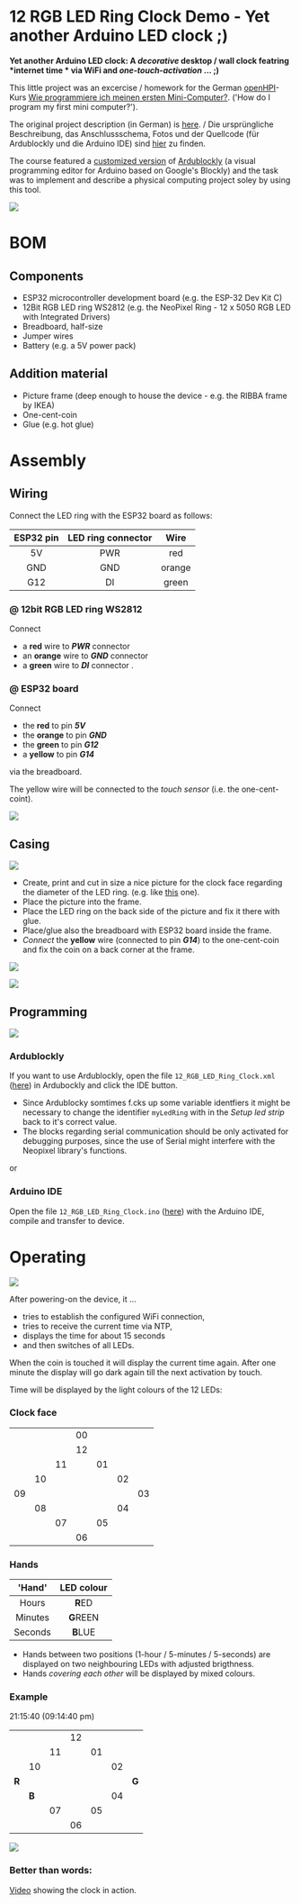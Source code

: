 **12 RGB LED Ring Clock Demo - Yet another Arduino LED clock ;)**
=================================================================

__Yet another Arduino LED clock: A *decorative* desktop / wall clock featring *internet time * via WiFi and *one-touch-activation* ... ;)__

This little project was an excercise / homework for the German [openHPI](https://open.hpi.de/)-Kurs [Wie programmiere ich meinen ersten Mini-Computer?](https://open.hpi.de/courses/mikrocontroller2019/resume). ('How do I program my first mini computer?').

The original project description (in German) is [here](https://github.com/mikrocontroller2019/12-RGB-LED-Ring-Clock-Demo). / Die ursprüngliche Beschreibung, das Anschlussschema, Fotos und der Quellcode (für Ardublockly und die Arduino IDE) sind [hier](https://github.com/mikrocontroller2019/12-RGB-LED-Ring-Clock-Demo) zu finden.

The course featured a [customized version](https://github.com/Daniel-Amadeus/ardublockly) of [Ardublockly](https://ardublockly.embeddedlog.com/) (a visual programming editor for Arduino based on Google's Blockly) and the task was to implement and describe a physical computing project soley by using this tool.

![](https://github.com/mikrocontroller2019/12-RGB-LED-Ring-Clock-Demo/blob/master/miscellaneous/Project%20Cover.jpg)

# BOM

## Components

* ESP32 microcontroller development board (e.g. the ESP-32 Dev Kit C) 
* 12Bit RGB LED ring WS2812 (e.g. the NeoPixel Ring - 12 x 5050 RGB LED with Integrated Drivers)
* Breadboard, half-size 
* Jumper wires
* Battery (e.g. a 5V power pack)

## Addition material

* Picture frame (deep enough to house the device - e.g. the RIBBA frame by IKEA)
* One-cent-coin
* Glue (e.g. hot glue)

# Assembly

## Wiring

Connect the LED ring with the ESP32 board as follows:

| ESP32 pin   | LED ring connector | Wire |
|:-------------:|:--------------------:|:-----------:|
| 5V            | PWR                  | red         |
| GND           | GND                  | orange      |
| G12           | DI                   | green        |

###  @ 12bit RGB LED ring WS2812
Connect 
* a **red** wire to ***PWR*** connector
* an **orange** wire to ***GND*** connector
* a **green** wire to  ***DI*** connector
.

### @ ESP32 board 

Connect

* the **red** to pin ***5V***
* the **orange** to pin ***GND***
* the **green** to pin ***G12***
* a **yellow** to pin ***G14***

via the breadboard.

The yellow wire will be connected to the *touch sensor* (i.e. the one-cent-coint).

![](https://github.com/mikrocontroller2019/12-RGB-LED-Ring-Clock-Demo/blob/master/images/Fritzing%20-%2012_RGB_LED_Ring_Clock_bb.png)

## Casing

![](https://github.com/mikrocontroller2019/12-RGB-LED-Ring-Clock-Demo/blob/master/images/Photo%2001%20-%20Material%2C%20Setup%20%26%20Wiring.jpg)

* Create, print and cut in size a nice picture for the clock face regarding the diameter of the LED ring. (e.g. like [this](https://github.com/mikrocontroller2019/12-RGB-LED-Ring-Clock-Demo/blob/master/images/'Artwork'%20-%20Rose%20Clock%20Face.png) one).
* Place the picture into the frame.
* Place the LED ring on the back side of the picture and fix it there with glue.
* Place/glue also the breadboard with ESP32 board inside the frame.
* *Connect* the **yellow** wire (connected to pin ***G14***) to the one-cent-coin and fix the coin on a back corner at the frame. 

![](https://github.com/mikrocontroller2019/12-RGB-LED-Ring-Clock-Demo/blob/master/images/Photo%2005%20-%20Setup%20(1).jpg)

![](https://github.com/mikrocontroller2019/12-RGB-LED-Ring-Clock-Demo/blob/master/images/Photo%2008%20-%20Setup%20(4).jpg)

## Programming

![](https://github.com/mikrocontroller2019/12-RGB-LED-Ring-Clock-Demo/blob/master/images/Ardublockly%20-%20Blocks.jpg)

### Ardublockly

If you want to use Ardublockly, open the file
 `12_RGB_LED_Ring_Clock.xml` ([here](https://github.com/mikrocontroller2019/12-RGB-LED-Ring-Clock-Demo/blob/master/src/12_RGB_LED_Ring_Clock.xml)) in Ardubockly and click the IDE button.

* Since Ardublocky somtimes f.cks up some variable identfiers it might be necessary to change the identifier `myLedRing` with in the  *Setup led strip* back to it's correct value.
* The blocks regarding serial communication should be only activated for debugging purposes, since the use of Serial might interfere with the Neopixel library's functions.

or

### Arduino IDE

Open the file `12_RGB_LED_Ring_Clock.ino` ([here](https://github.com/mikrocontroller2019/12-RGB-LED-Ring-Clock-Demo/blob/master/src/12_RGB_LED_Ring_Clock.ino)) with the Arduino IDE, compile and transfer to device.


# Operating

![](https://github.com/mikrocontroller2019/12-RGB-LED-Ring-Clock-Demo/blob/master/images/Photo%2009%20-%20Setup%20(5).jpg)

After powering-on the device, it ...

* tries to establish the configured WiFi connection,
* tries to receive the current time via NTP,
* displays the time for about 15 seconds 
* and then switches of all LEDs.

When the coin is touched it will display the current time again. After one minute the display will go dark again till the next activation by touch.

Time will be displayed by the light colours of the 12 LEDs:

### Clock face

| | | | | | | |
|----	|----	|----	|----	|----	|----	|----	|
|    	|    	|    	| 00 	|    	|    	|    	|
|    	|    	|    	| 12 	|    	|    	|    	|
|    	|    	| 11 	|    	| 01 	|    	|    	|
|    	| 10 	|    	|    	|    	| 02 	|    	|
| 09 	|    	|    	|    	|    	|    	| 03 	|
|    	| 08 	|    	|    	|    	| 04 	|    	|
|    	|    	| 07 	|    	| 05 	|    	|    	|
|    	|    	|    	| 06 	|    	|    	|    	|

### Hands

| 'Hand'   | LED colour     |
|:--------:|:--------------:|
| Hours    | **R**ED        |
| Minutes  | **G**REEN      |
| Seconds  | **B**LUE       |

* Hands between two positions (1-hour / 5-minutes / 5-seconds) are displayed on two neighbouring LEDs with adjusted brigthness.
* Hands *covering each other* will be displayed by mixed colours.

### Example

21:15:40 (09:14:40 pm)

| | | | | | | |
|-------	|-------	|----	|----	|----	|----	|-------	|
|       	|       	|    	| 12 	|    	|    	|       	|
|       	|       	| 11 	|    	| 01 	|    	|       	|
|       	| 10    	|    	|    	|    	| 02 	|       	|
| **R** 	|       	|    	|    	|    	|    	| **G** 	|
|       	| **B** 	|    	|    	|    	| 04 	|       	|
|       	|       	| 07 	|    	| 05 	|    	|       	|
|       	|       	|    	| 06 	|    	|    	|       	|

![](https://github.com/mikrocontroller2019/12-RGB-LED-Ring-Clock-Demo/blob/master/images/Photo%2014%20-%20Clock%20%20(light).jpg)

### Better than words:

[Video](https://youtu.be/2-kaJKGSo0A) showing the clock in action.

